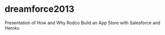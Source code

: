 dreamforce2013
==============

Presentation of How and Why Rodco Build an App Store with Salesforce and Heroku
